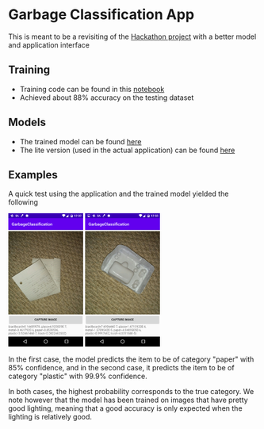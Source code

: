 # Garbage Classification App

This is meant to be a revisiting of the [Hackathon project](https://github.com/ProjectNexus02/GarbageDetection) with a better model and application interface

## Training
- Training code can be found in this [notebook](model_training/garbage_classification.ipynb)
- Achieved about 88% accuracy on the testing dataset

## Models
- The trained model can be found [here](https://drive.google.com/file/d/1zXDqdxios0rDFndcceX997IItjR29LUS/view?usp=sharing)
- The lite version (used in the actual application) can be found [here](android_app/app/src/main/assets/models)

## Examples
A quick test using the application and the trained model yielded the following

<img src="examples/paper.png" width="30%" height="30%" />
<img src="examples/plastic.png" width="30%" height="30%" />

In the first case, the model predicts the item to be of category "paper" with 85% confidence, and 
in the second case, it predicts the item to be of category "plastic" with 99.9% confidence.

In both cases, the highest probability corresponds to the true category. We note however that 
the model has been trained on images that have pretty good lighting, meaning that a good 
accuracy is only expected when the lighting is relatively good.

